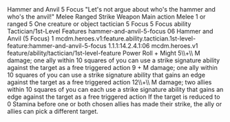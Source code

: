 <ability>
  <name>Hammer and Anvil</name>
  <cost>5 Focus</cost>
  <flavor>&quot;Let&apos;s not argue about who&apos;s the hammer and who&apos;s the anvil!&quot;</flavor>
  <keywords>
    <keyword>Melee</keyword>
    <keyword>Ranged</keyword>
    <keyword>Strike</keyword>
    <keyword>Weapon</keyword>
  </keywords>
  <type>Main action</type>
  <distance>Melee 1 or ranged 5</distance>
  <target>One creature or object</target>
  <metadata>
    <class>tactician</class>
    <cost>5 Focus</cost>
    <cost_amount>5</cost_amount>
    <cost_resource>Focus</cost_resource>
    <feature_type>ability</feature_type>
    <file_dpath>Tactician/1st-Level Features</file_dpath>
    <item_id>hammer-and-anvil-5-focus</item_id>
    <item_index>06</item_index>
    <item_name>Hammer and Anvil (5 Focus)</item_name>
    <level>1</level>
    <scc>mcdm.heroes.v1:feature.ability.tactician.1st-level-feature:hammer-and-anvil-5-focus</scc>
    <scdc>1.1.1:14.2.4.1:06</scdc>
    <source>mcdm.heroes.v1</source>
    <type>feature/ability/tactician/1st-level-feature</type>
  </metadata>
  <effects>
    <effect type="roll">
      <roll>Power Roll + Might</roll>
      <t1>5\\+\\ M damage; one ally within 10 squares of you can use a strike signature ability against the target as a free triggered action</t1>
      <t2>9 + M damage; one ally within 10 squares of you can use a strike signature ability that gains an edge against the target as a free triggered action</t2>
      <t3>12\\+\\ M damage; two allies within 10 squares of you can each use a strike signature ability that gains an edge against the target as a free triggered action</t3>
    </effect>
    <effect type="mundane">If the target is reduced to 0 Stamina before one or both chosen allies has made their strike, the ally or allies can pick a different target.</effect>
  </effects>
</ability>
